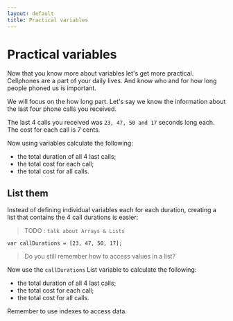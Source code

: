 ```yaml
---
layout: default
title: Practical variables
---
```


# Practical variables

Now that you know more about variables let's get more practical. Cellphones are a part of your daily lives. And know who and for how long people phoned us is important.

We will focus on the how long part. Let's say we know the information about the last four phone calls you received.

The last 4 calls you received was `23, 47, 50 and 17` seconds long each. The cost for each call is 7 cents.

Now using variables calculate the following:

* the total duration of all 4 last calls;
* the total cost for each call;
* the total cost for all calls.

## List them

Instead of defining individual variables each for each duration, creating a list that contains the 4 call durations is easier:

> TODO : `talk about Arrays & Lists`

`
var callDurations = [23, 47, 50, 17];
`

> Do you still remember how to access values in a list?

Now use the `callDurations` List variable to calculate the following:

* the total duration of all 4 last calls;
* the total cost for each call;
* the total cost for all calls.

Remember to use indexes to access data.
